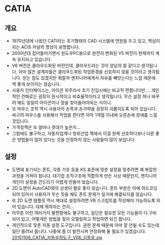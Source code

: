 # CATIA

## 개요
* 1970년대에 나왔던 CATI라는 초기형태의 CAD 시스템에 연원을 두고 있고, 핵심이 되는 ACIS 커널의 명성이 유명합니다.
* 2000년대 접어들어가면서 윈도우PC용으로 완전히 변화된 V5 버전이 현재까지 계속 유지되고 있습니다.
* V6 버전은 클라우드화된 버전인데, 클라우드라는 것이 양날의 칼 같다고 생각됩니다.  아마 많은 설계자들은 클라우드화된 작업환경을 선호하지 않을 것이라고 생각됩니다.  얻는 점도 있겠지만 뭐랄까 엔지니어에게서 자유를 빼앗는다는 느낌 때문에 썩 좋게 보이지는 않습니다.
* 사용자 인터페이스는, 아이콘 위주라서 초기 진입시에는 비교적 편합니다만....  개인적인 견해로는 굉장히 원시적이고 비효율적이라고 생각됩니다.  무슨 설정 하나 바꾸려 해도 일일이 아이콘이나 창을 찾아들어야되는 식이니.
* 또 마우스 조작 역시 사용자의 손목과 손가락을 굉장히 괴롭히도록 되어 있습니다.  싸구려 마우스를 사용해서 작업을 한다면 아마 1개월 이내에 오른손에 장애를 느낄 것입니다.
* 가격정책은 또 얼마나 콧대가 높은지...
* 그럼에도 불구하고, 자동차업계나 방위산업 쪽에서 이걸 원체 선호하다보니 다른 좋은 방법들이 많이 있다는 것을 인정하지 않는 사람들이 많이 보입니다.

## 설정
* 도면에 표기되는 폰트, 각종 기호 등을 KS 표준에 맞춘 설정을 맞추려면 꽤 복잡한 과정을 거쳐야 됩니다.  대기업 조직구조에 적합하게 만든 사상 때문인지, 엔지니어 개인이 설정을 건드리기 어렵게 만들어 놨습니다.
* 2D 도면이 AutoCAD와의 상생이 별로 좋지 않습니다.  폰트 부분은 아예 하드코딩 되어 있어서 사용자가 무슨 짓을 해도 폰트 문제가 일거에 해결되지를 않습니다.
* 또 2D 도면 탬플릿 역시 제대로 설정하려면 VB 스크립트를 작성해야 가능하도록 되어 있습니다.  대체 뭐하자는 건지...
* 아무튼 이런 여러가지 불편함에도 불구하고, 일단은 필요한 모든 기능들이 다 구비되어 있고, 어떻게든 방법을 찾아 모델링하고 작업하면 되긴 합니다.
* 개인적으로 맞춘 자동 설정 도구입니다.  권한 문제 때문에 아마 잘 안될 수도 있는데 일단 올려놔 둡니다.  나중에 좀 더 발전시켜 안정화해 둘 필요가 있겠습니다.
[20151106_CATIA_자동설정도구_V06_김동호.zip](https://drive.google.com/open?id=0B3VzdmodvgcISm4xVkhyalkxbU0)

